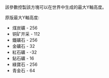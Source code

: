 該參數控製該方塊可以在世界中生成的最大Y軸高度。

原版最大Y軸高度:
* 煤炭礦 - 256
* 铜矿开采 - 112
* 鐵礦石 - 256
* 金礦石 - 32
* 紅石礦 - -32
* 鉆石礦 - 16
* 綠寶石 - 256
* 青金石 - 64
